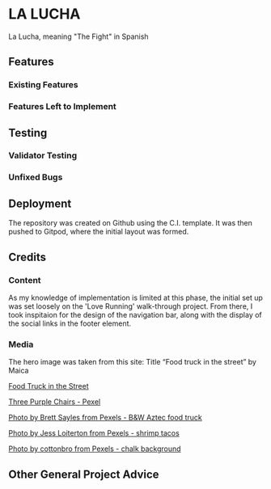 # LA LUCHA
La Lucha, meaning "The Fight" in Spanish

## Features

### Existing Features

### Features Left to Implement

## Testing

### Validator Testing

### Unfixed Bugs

## Deployment
The repository was created on Github using the C.I. template. It was then pushed to Gitpod, where the initial layout was formed.

## Credits

### Content
As my knowledge of implementation is limited at this phase, the initial set up was set loosely on the 'Love Running' walk-through project. From there, I took inspitaion for the design of the navigation bar, along with the display of the social links in the footer element.

### Media
The hero image was taken from this site:
Title “Food truck in the street” by Maica

[Food Truck in the Street](https://www.thebalancesmb.com/thmb/IRZI2gmNsYFTTPCH774ohMD4uJE=/2088x1436/filters:fill(auto,1)/food-truck-in-the-street-496731672-863bfb69328341c1804fec18e39be715.jpg)

[Three Purple Chairs - Pexel](https://www.pexels.com/photo/three-purple-plastic-chairs-3013212/)


[Photo by Brett Sayles from Pexels - B&W Aztec food truck](https://www.pexels.com/photo/grayscale-photograph-of-two-people-standing-in-front-of-food-truck-1264937/)

[Photo by Jess Loiterton from Pexels - shrimp tacos](https://www.pexels.com/photo/white-and-blue-bus-near-green-palm-tree-under-blue-sky-4609255/)

[Photo by cottonbro from Pexels - chalk background](https://www.pexels.com/photo/black-wall-in-close-up-image-3826435/)

## Other General Project Advice
